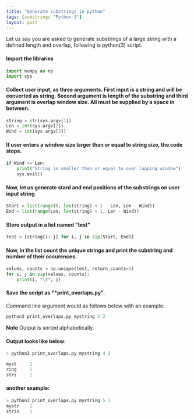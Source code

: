 ```yaml
---
title: "Generate substrings in python"
tags: [substrings "Python 3"]
layout: post
---
```

Let us say you are asked to generate substrings of a large string with a defined length and overlap, following is python(3) script.

#### Import the libraries

```python
import numpy as np
import sys
```
#### Collect user input, as three arguments. First input is a string and will be converted as string. Second argument is length of the substring and third argument is overlap window size. All must be supplied by a space in between.
```python
string = str(sys.argv[1])
Len = int(sys.argv[2])
Wind = int(sys.argv[3])
```
#### If user enters a window size larger than or equal to string size, the code stops.
```python
if Wind >= Len:
    print("String is smaller than or equal to over lapping window")
    sys.exit()
```
#### Now, let us generate stard and end positions of the substrings on user input string
```python
Start = list(range(0, len(string) + 1 - Len, Len - Wind))
End = list(range(Len, len(string) + 1, Len - Wind))
```
#### Store output in a list named "test"
```python
test = [string[i: j] for i, j in zip(Start, End)]
```
#### Now, in the list count the unique strings and print the substring and number of their occurences.
```python
values, counts = np.unique(test, return_counts=1)
for i, j in zip(values, counts):
    print(i, "\t", j)
```
#### Save the script as **print_overlaps.py".
Command line argument would as follows below with an example:
```python
python3 print_overlaps.py mystring 3 2
```
**Note** Output is sorted alphabetically.

#### Output looks like below:
```python
> python3 print_overlaps.py mystring 4 2

myst 	 1
ring 	 1
stri 	 1
```
#### another example:
```python
> python3 print_overlaps.py mystring 5 3
mystr 	 1
strin 	 1
```
